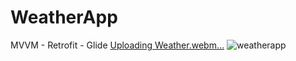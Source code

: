 # WeatherApp
MVVM - Retrofit - Glide 
[Uploading Weather.webm…]()
![weatherapp](https://github.com/omerdogans/WeatherApp/assets/39188613/38c25e4c-a342-47b0-8a8b-53efff01a8d9)
